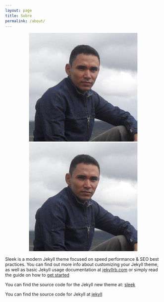 ```yaml
---
layout: page
title: Sobre
permalink: /about/
---
```


<p align="center">
  <img src="FB_20141108_01_09_33_Saved_Picture.jpg" width="350" title="hover text">
  <img src="FB_20141108_01_09_33_Saved_Picture.jpg" width="350" alt="accessibility text">
</p>


Sleek is a modern Jekyll theme focused on speed performance & SEO best practices. You can find out more info about customizing your Jekyll theme, as well as basic Jekyll usage documentation at [jekyllrb.com](http://jekyllrb.com/) or simply read the guide on how to [get started](/getting-started)

You can find the source code for the Jekyll new theme at:
[sleek](https://github.com/janczizikow/sleek)

You can find the source code for Jekyll at
[jekyll](https://github.com/jekyll/jekyll)
